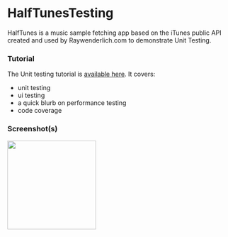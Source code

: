 # HalfTunesTesting
HalfTunes is a music sample fetching app based on the iTunes public API created and used by Raywenderlich.com to demonstrate Unit Testing.

### Tutorial
The Unit testing tutorial is [available here][1].
It covers:
* unit testing
* ui testing
* a quick blurb on performance testing
* code coverage

### Screenshot(s)
<img src="https://github.com/jeremybroutin/HalfTunes/blob/master/haltunes_ss.png" width="200px">

[1]: https://www.raywenderlich.com/150073/ios-unit-testing-and-ui-testing-tutorial

